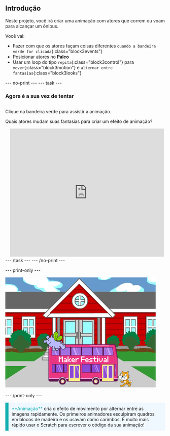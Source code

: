 ## Introdução

Neste projeto, você irá criar uma animação com atores que correm ou voam para alcançar um ônibus.

Você vai:
+ Fazer com que os atores façam coisas diferentes `quando a bandeira verde for clicada`{:class="block3events"}
+ Posicionar atores no **Palco**
+ Usar um loop do tipo `repita`{:class="block3control"} para `mover`{:class="block3motion"} e `alternar entre fantasias`{:class="block3looks"}

--- no-print --- --- task ---

### Agora é a sua vez de tentar
<div style="display: flex; flex-wrap: wrap">
<div style="flex-basis: 200px; flex-grow: 1">  

Clique na bandeira verde para assistir a animação. 

Quais atores mudam suas fantasias para criar um efeito de animação?
</div>
<div class="scratch-preview" style="margin-left: 15px;">
  <iframe allowtransparency="true" width="485" height="402" src="https://scratch.mit.edu/projects/embed/607395913/?autostart=false" frameborder="0"></iframe>
</div>
</div>
--- /task --- --- /no-print ---

--- print-only ---

![O projeto concluído.](images/showcase_static.png)

--- /print-only ---

<p style="border-left: solid; border-width:10px; border-color: #0faeb0; background-color: aliceblue; padding: 10px;">
<span style="color: #0faeb0">**Animação**</span> cria o efeito de movimento por alternar entre as imagens rapidamente. Os primeiros animadores esculpiram quadros em blocos de madeira e os usavam como carimbos. É muito mais rápido usar o Scratch para escrever o código da sua animação!
</p>